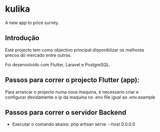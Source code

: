 # kulika

A new app to price survey.

## Introdução

Este projecto tem como objectivo principal disponiblizar
os melhores precos do mercado entre outros.

Foi desenvolvido com Flutter, Laravel  e PostgreSQL.


## Passos para correr o projecto Flutter (app):

Para arrancar o projecto numa nova maquina, é necessario
criar e configurar devidamente o ip da maquina no .env file 
igual ao .env.example

## Passos para correr o servidor Backend

- Executar o comando abaixo:
php artisan serve --host 0.0.0.0